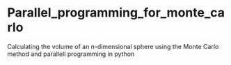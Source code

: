 # Parallel_programming_for_monte_carlo
Calculating the volume of an n-dimensional sphere using the Monte Carlo method and parallell programming in python
